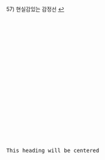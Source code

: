 
<b id="57"></b><br/><br/><br/><br/><br/><br/><br/><br/><br/><br/>
57) 현실감있는 감정선
<a href="javascript:history.back()">↩</a>
<br/><br/><br/><br/><br/><br/><br/><br/><br/><br/><br/><br/><br/><br/><br/><br/><br/><br/><br/><br/>

<pre style="width: 100%; height: 100%; overflow: auto;">

This heading will be centered
</pre>



<b id="56"></b><br/><br/><br/><br/><br/><br/><br/><br/><br/><br/>
56) 액션스릴러, 빌런, 박진감 넘치는 영화같은
<a href="javascript:history.back()">↩</a>
<br/><br/><br/><br/><br/><br/><br/><br/><br/><br/><br/><br/><br/><br/><br/><br/><br/><br/><br/><br/>

<b id="55"></b><br/><br/><br/><br/><br/><br/><br/><br/><br/><br/>
55) 재미는 있으나 임팩트는 없었다.
<a href="javascript:history.back()">↩</a>
<br/><br/><br/><br/><br/><br/><br/><br/><br/><br/><br/><br/><br/><br/><br/><br/><br/><br/><br/><br/>

<b id="54"></b><br/><br/><br/><br/><br/><br/><br/><br/><br/><br/>
54) 어떤 환경과 삶이 살인마를 만드는지에 대해 심리해부가 인상적
<a href="javascript:history.back()">↩</a>
<br/><br/><br/><br/><br/><br/><br/><br/><br/><br/><br/><br/><br/><br/><br/><br/><br/><br/><br/><br/>

<b id="53"></b><br/><br/><br/><br/><br/><br/><br/><br/><br/><br/>
53) 구성이 너무 좋아서 끊김없이 마음을 움직이는 굉장히 좋은 작품
<a href="javascript:history.back()">↩</a>
<br/><br/><br/><br/><br/><br/><br/><br/><br/><br/><br/><br/><br/><br/><br/><br/><br/><br/><br/><br/>

<b id="52"></b><br/><br/><br/><br/><br/><br/><br/><br/><br/><br/>
52) 냉면으로 특이한 기분을 느낄 수 있다. 마지막 파인애플 냉면은 한번쯤 먹어보고 싶다.
<a href="javascript:history.back()">↩</a>
<br/><br/><br/><br/><br/><br/><br/><br/><br/><br/><br/><br/><br/><br/><br/><br/><br/><br/><br/><br/>

<b id="51"></b><br/><br/><br/><br/><br/><br/><br/><br/><br/><br/>
51) 이야기가 매끄럽고 계속 읽고 싶게 만듬. 흡입력 있는 스토리가 없으면 중도에 그만두거나 마지막 반전을 기대하게 되는데 스토리가 재밌으니 반은 먹고 들어감.
<a href="javascript:history.back()">↩</a>
<br/><br/><br/><br/><br/><br/><br/><br/><br/><br/><br/><br/><br/><br/><br/><br/><br/><br/><br/><br/>

<b id="50"></b><br/><br/><br/><br/><br/><br/><br/><br/><br/><br/>
50) 무난했다. 이 때도 좋은 추리 작품들이 꽤 많았다는 것을 알게되었고, 일찍 알았다면 더 좋지 않았을까 하고 생각함
<a href="javascript:history.back()">↩</a>
<br/><br/><br/><br/><br/><br/><br/><br/><br/><br/><br/><br/><br/><br/><br/><br/><br/><br/><br/><br/>

<b id="49"></b><br/><br/><br/><br/><br/><br/><br/><br/><br/><br/>
49) 작품속으로 들어간 듯한 착각이 들 정도로 생생한 묘사와 심리적 공포가 소름이 돋고 눈을 뗄 수 없었다.
<a href="javascript:history.back()">↩</a>
<br/><br/><br/><br/><br/><br/><br/><br/><br/><br/><br/><br/><br/><br/><br/><br/><br/><br/><br/><br/>

<b id="48"></b><br/><br/><br/><br/><br/><br/><br/><br/><br/><br/>
48) 가족을 잃은 슬픔을 주인공을 통해 처절하게 느낄 수 있었다. 내용이 부드럽게 진행되어 순식간에 읽혔다. 마지막 반전도 좋았음.
<a href="javascript:history.back()">↩</a>
<br/><br/><br/><br/><br/><br/><br/><br/><br/><br/><br/><br/><br/><br/><br/><br/><br/><br/><br/><br/>

<b id="47"></b><br/><br/><br/><br/><br/><br/><br/><br/><br/><br/>
47) 추리마을을 배경으로 그 안에서 벌어지는 일들을 여러 작가를 통해 풀어나가 특색있다. 깊게 인상남는 작품은 없었지만 재미는 있음.
<a href="javascript:history.back()">↩</a>
<br/><br/><br/><br/><br/><br/><br/><br/><br/><br/><br/><br/><br/><br/><br/><br/><br/><br/><br/><br/>

<b id="46"></b><br/><br/><br/><br/><br/><br/><br/><br/><br/><br/>
46) 가볍게 단숨에 읽을 수 있고 현실에 대한 묘사와 풍자, 상상력이 돋보이는 괜찮은 단편집.
<a href="javascript:history.back()">↩</a>
<br/><br/><br/><br/><br/><br/><br/><br/><br/><br/><br/><br/><br/><br/><br/><br/><br/><br/><br/><br/>

<b id="45"></b><br/><br/><br/><br/><br/><br/><br/><br/><br/><br/>
45) 때론 사소한 가능성이 실마리가 되기도 한다. 흐름이 지루하지 않았고 결말부분에 생각해둔 추리가 다 빗나가서 허탈했다. 다음편 계속.
<a href="javascript:history.back()">↩</a>
<br/><br/><br/><br/><br/><br/><br/><br/><br/><br/><br/><br/><br/><br/><br/><br/><br/><br/><br/><br/>

<b id="44"></b><br/><br/><br/><br/><br/><br/><br/><br/><br/><br/>
44) 집 설계도에 숨겨진 비밀은 흥미를 일으키기에 충분했다. 뒤로갈수록 짧은 분량인데도 더 복잡해지는 구성원들과 힘빠지는 전개가 아쉽다.
<a href="javascript:history.back()">↩</a>
<br/><br/><br/><br/><br/><br/><br/><br/><br/><br/><br/><br/><br/><br/><br/><br/><br/><br/><br/><br/>

<b id="43"></b><br/><br/><br/><br/><br/><br/><br/><br/><br/><br/>
43) 사람은 쉽게 변하지 않는다는 사실을 다시금 깨닫게 되었다. 욕망, 폭력, 정치, 이기심, 자기애를 한 인물을 통해 탁월하게 드러냈다.
<a href="javascript:history.back()">↩</a>
<br/><br/><br/><br/><br/><br/><br/><br/><br/><br/><br/><br/><br/><br/><br/><br/><br/><br/><br/><br/>

<b id="42"></b><br/><br/><br/><br/><br/><br/><br/><br/><br/><br/>
42) 계속 파고들며 하나씩 발견해가는 과정에서 희열감 비슷한 것을 느꼈고 문체가 적응될 때쯤부터 순식간에 마지막 페이지를 볼 수 있음.
<a href="javascript:history.back()">↩</a>
<br/><br/><br/><br/><br/><br/><br/><br/><br/><br/><br/><br/><br/><br/><br/><br/><br/><br/><br/><br/>

<b id="41"></b><br/><br/><br/><br/><br/><br/><br/><br/><br/><br/>
41) 미술 관련이라 어려울 것이란 예상을 깸. 쉽게 설명한 유익한 정보와 함께 예술에 대해 깊게 생각해 볼 수 있음.
<a href="javascript:history.back()">↩</a>
<br/><br/><br/><br/><br/><br/><br/><br/><br/><br/><br/><br/><br/><br/><br/><br/><br/><br/><br/><br/>

<b id="40"></b><br/><br/><br/><br/><br/><br/><br/><br/><br/><br/>
40) 최면을 통한 범죄라 신선했다. 킬링타임용으로 손색없음.
<a href="javascript:history.back()">↩</a>
<br/><br/><br/><br/><br/><br/><br/><br/><br/><br/><br/><br/><br/><br/><br/><br/><br/><br/><br/><br/>

<b id="39"></b><br/><br/><br/><br/><br/><br/><br/><br/><br/><br/>
39) 시간여행 그리고 가족이라는 주제로 다양한 장르들을 합쳐놓음. 짧은 문장 구성은 읽는 맛이 있었고 따뜻한 마무리로 여운이 남음
<a href="javascript:history.back()">↩</a>
<br/><br/><br/><br/><br/><br/><br/><br/><br/><br/><br/><br/><br/><br/><br/><br/><br/><br/><br/><br/>

<b id="38"></b><br/><br/><br/><br/><br/><br/><br/><br/><br/><br/>
38) 직소퍼즐 조각처럼 점점 맞춰지는 이야기라 꽤 즐거웠다.
<a href="javascript:history.back()">↩</a>
<br/><br/><br/><br/><br/><br/><br/><br/><br/><br/><br/><br/><br/><br/><br/><br/><br/><br/><br/><br/>

<b id="37"></b><br/><br/><br/><br/><br/><br/><br/><br/><br/><br/>
37) 스포츠카에 대해 자세하게 알 수 있었고 끝에 다다를수록 재밌어지나 앞부분이 지겨웠음.
<a href="javascript:history.back()">↩</a>
<br/><br/><br/><br/><br/><br/><br/><br/><br/><br/><br/><br/><br/><br/><br/><br/><br/><br/><br/><br/>

<b id="36"></b><br/><br/><br/><br/><br/><br/><br/><br/><br/><br/>
36) 으스스한 분위기를 잘 살렸고 초반에 특히 공포스러웠다.
<a href="javascript:history.back()">↩</a>
<br/><br/><br/><br/><br/><br/><br/><br/><br/><br/><br/><br/><br/><br/><br/><br/><br/><br/><br/><br/>

<b id="35"></b><br/><br/><br/><br/><br/><br/><br/><br/><br/><br/>
35) 읽는 내내 끝나지 않았으면 좋겠다고 생각했다. 특히 마지막 단편인 나이프는 정말 재밌었다.
<a href="javascript:history.back()">↩</a>
<br/><br/><br/><br/><br/><br/><br/><br/><br/><br/><br/><br/><br/><br/><br/><br/><br/><br/><br/><br/>

<b id="34"></b><br/><br/><br/><br/><br/><br/><br/><br/><br/><br/>
34) 지루한 부분 없었고, 재밌게 봄.
<a href="javascript:history.back()">↩</a>
<br/><br/><br/><br/><br/><br/><br/><br/><br/><br/><br/><br/><br/><br/><br/><br/><br/><br/><br/><br/>

<b id="33"></b><br/><br/><br/><br/><br/><br/><br/><br/><br/><br/>
33) 지상의 삶에 지쳐 한없이 내려간 후에야 평안을 되찾지만 그것도 다시 위협받는 상황, 희망 같은건 보이지 않음. 인간 내면의 심리를 잘 표현함.
<a href="javascript:history.back()">↩</a>
<br/><br/><br/><br/><br/><br/><br/><br/><br/><br/><br/><br/><br/><br/><br/><br/><br/><br/><br/><br/>

<b id="32"></b><br/><br/><br/><br/><br/><br/><br/><br/><br/>
32)<br/>
**(아버지라는 이름으로)** 결말이 쉽게 예상되어 긴장감이 떨어짐<br/>
**(회귀)** 가볍게 읽은 짧은 단편, 반전이 크진 않지만 잘 읽혀서 좋았음. <br/>
**(뱀파이어 탐정)** 실제사건을 모티브로 꽤 감동적이었다. <br/>
**(밥통)** 범인시점이라 현장감이 뛰어났고, 속도감 있게 읽힘 <br/>
**(고양이 탐정 주관식의 분투)** 마음 따뜻해지는 고양이 찾기<br/>
**(탐정 박문수 - 성균관 살인사건 3)** 1,2 아직 안봄
<a href="javascript:history.back()">↩</a>
<br/><br/><br/><br/><br/><br/><br/><br/><br/><br/><br/><br/><br/><br/><br/><br/><br/><br/><br/><br/>

<b id="31"></b><br/><br/><br/><br/><br/><br/><br/><br/><br/><br/>
31) 쌓아올린 과정은 좋았으나 마지막의 감동과 임팩트는 다소 약했다.
<a href="javascript:history.back()">↩</a>
<br/><br/><br/><br/><br/><br/><br/><br/><br/><br/><br/><br/><br/><br/><br/><br/><br/><br/><br/><br/>

<b id="30"></b><br/><br/><br/><br/><br/><br/><br/><br/><br/><br/>
30) 나온지 꽤 된 책이지만 요즘나온 책이라해도 손색없을 정도로 현대적인 문체와 논리적인 트릭으로 흡인력이 강했다. 다만 초반의 강렬함이 커서 뒤로갈수록 약간의 지루함이 있었다.
<a href="javascript:history.back()">↩</a>
<br/><br/><br/><br/><br/><br/><br/><br/><br/><br/><br/><br/><br/><br/><br/><br/><br/><br/><br/><br/>

<b id="29"></b><br/><br/><br/><br/><br/><br/><br/><br/><br/><br/>
29) 표지가 고양이라서 궁금해서 집었는데 난데없이 조선시대 이야기라 1차로 놀랐고, 고양이를 찾는 과정에서 추미스가 다 들어있었으며 몰입감이 높아지는 구성, 재밌었다.
<a href="javascript:history.back()">↩</a>
<br/><br/><br/><br/><br/><br/><br/><br/><br/><br/><br/><br/><br/><br/><br/><br/><br/><br/><br/><br/>

<b id="28"></b><br/><br/><br/><br/><br/><br/><br/><br/><br/><br/>
28) 등장인물들의 케미가 좋았으나 유령이 심리적으로 공포스럽진 않아 아쉬웠다.
<a href="javascript:history.back()">↩</a>
<br/><br/><br/><br/><br/><br/><br/><br/><br/><br/><br/><br/><br/><br/><br/><br/><br/><br/><br/><br/>

<b id="27"></b><br/><br/><br/><br/><br/><br/><br/><br/><br/><br/>
27) 재능에 대한 갈망, 열등감, 소문, 회피 등 인간사회의 특성을 잘 나타내었고, 그럼에도 꿋꿋이 살아가는 쓸쓸한 단면을 엿볼 수 있다.
<a href="javascript:history.back()">↩</a>
<br/><br/><br/><br/><br/><br/><br/><br/><br/><br/><br/><br/><br/><br/><br/><br/><br/><br/><br/><br/>

<b id="26"></b><br/><br/><br/><br/><br/><br/><br/><br/><br/><br/>
26) 남녀관계에 대한 이야기, 일상 이야기가 많아서 제 3자의 시선으로 지켜보는 재미가 있음.
<a href="javascript:history.back()">↩</a>
<br/><br/><br/><br/><br/><br/><br/><br/><br/><br/><br/><br/><br/><br/><br/><br/><br/><br/><br/><br/>

<b id="25"></b><br/><br/><br/><br/><br/><br/><br/><br/><br/><br/>
25) 영화를 보는 듯한 느낌이 들었다. 적절한 반전 그리고 따뜻한 마무리
<a href="javascript:history.back()">↩</a>
<br/><br/><br/><br/><br/><br/><br/><br/><br/><br/><br/><br/><br/><br/><br/><br/><br/><br/><br/><br/>

<b id="24"></b><br/><br/><br/><br/><br/><br/><br/><br/><br/><br/>
24) 빨려들어갈 듯한 서술로 이야기를 기묘하지만 따뜻하게 풀어나갔다. 전작인 기요틴도 기대된다.
<a href="javascript:history.back()">↩</a>
<br/><br/><br/><br/><br/><br/><br/><br/><br/><br/><br/><br/><br/><br/><br/><br/><br/><br/><br/><br/>

<b id="23"></b><br/><br/><br/><br/><br/><br/><br/><br/><br/><br/>
23) 관점이 바뀔정도로 몰입해서 재밌게 봤다.
<a href="javascript:history.back()">↩</a>
<br/><br/><br/><br/><br/><br/><br/><br/><br/><br/><br/><br/><br/><br/><br/><br/><br/><br/><br/><br/>

<b id="22"></b><br/><br/><br/><br/><br/><br/><br/><br/><br/><br/>
22) 갑자기 엉뚱하게 타임루프물이 되서 당황했다. 전개가 느리긴 했지만 수사묘사만큼은 현실적이었다.
<a href="javascript:history.back()">↩</a>
<br/><br/><br/><br/><br/><br/><br/><br/><br/><br/><br/><br/><br/><br/><br/><br/><br/><br/><br/><br/>

<b id="21"></b><br/><br/><br/><br/><br/><br/><br/><br/><br/><br/>
21) 새로 범죄현장을 보는게 특이했고, 꽤 잔인하고 무서웠다.
<a href="javascript:history.back()">↩</a>
<br/><br/><br/><br/><br/><br/><br/><br/><br/><br/><br/><br/><br/><br/><br/><br/><br/><br/><br/><br/>

<b id="20"></b><br/><br/><br/><br/><br/><br/><br/><br/><br/><br/>
20) 무난했다. 말투나 설정이 좀 오글거렸지만 그걸 너무 키우지 않고 잘 마무리했다.
<a href="javascript:history.back()">↩</a>
<br/><br/><br/><br/><br/><br/><br/><br/><br/><br/><br/><br/><br/><br/><br/><br/><br/><br/><br/><br/>

<b id="19"></b><br/><br/><br/><br/><br/><br/><br/><br/><br/><br/>
19) 모든게 범인을 잡아넣기 위한 계락이었음이 밝혀질 때 머리를 때리는 듯한 충격이 일었다.
<a href="javascript:history.back()">↩</a>
<br/><br/><br/><br/><br/><br/><br/><br/><br/><br/><br/><br/><br/><br/><br/><br/><br/><br/><br/><br/>

<b id="18"></b><br/><br/><br/><br/><br/><br/><br/><br/><br/><br/>
18) 반전도 꽤 있었고 스토리에 몰입해서 재밌게 봤다.
<a href="javascript:history.back()">↩</a>
<br/><br/><br/><br/><br/><br/><br/><br/><br/><br/><br/><br/><br/><br/><br/><br/><br/><br/><br/><br/>

<b id="17"></b><br/><br/><br/><br/><br/><br/><br/><br/><br/><br/>
17) 큰 반전도 없고 별 재미는 없었음
<a href="javascript:history.back()">↩</a>
<br/><br/><br/><br/><br/><br/><br/><br/><br/><br/><br/><br/><br/><br/><br/><br/><br/><br/><br/><br/>

<b id="16"></b><br/><br/><br/><br/><br/><br/><br/><br/><br/><br/>
16) 통제와 자유에 관한 나의 과거를 관통하는 듯한 이야기, 따뜻한 울림이 되어 기억될 것이다.
<a href="javascript:history.back()">↩</a>
<br/><br/><br/><br/><br/><br/><br/><br/><br/><br/><br/><br/><br/><br/><br/><br/><br/><br/><br/><br/>

<b id="15"></b><br/><br/><br/><br/><br/><br/><br/><br/><br/><br/>
15) 엄마가 된다는 것의 무거움을 알 수 있었다. 간접체험할 수 있어서 좋았다.
<a href="javascript:history.back()">↩</a>
<br/><br/><br/><br/><br/><br/><br/><br/><br/><br/><br/><br/><br/><br/><br/><br/><br/><br/><br/><br/>

<b id="14"></b><br/><br/><br/><br/><br/><br/><br/><br/><br/><br/>
14) 처음엔 이 무슨 말같지도 않은 소린가 싶었는데 마지막을 보고 충격을 받고 납득하게 되었다. 엄청난 스토리다.
<a href="javascript:history.back()">↩</a>
<br/><br/><br/><br/><br/><br/><br/><br/><br/><br/><br/><br/><br/><br/><br/><br/><br/><br/><br/><br/>

<b id="13"></b><br/><br/><br/><br/><br/><br/><br/><br/><br/><br/>
13) 권력과 배신을 통해 보는 내내 긴장하게 만듬. 음 역시 사람은 단순히 믿을 수 없다는 것을 알게됨
<a href="javascript:history.back()">↩</a>
<br/><br/><br/><br/><br/><br/><br/><br/><br/><br/><br/><br/><br/><br/><br/><br/><br/><br/><br/><br/>

<b id="12"></b><br/><br/><br/><br/><br/><br/><br/><br/><br/>
12)<br/>
**(얼음땡)** 세계관이 이해가 안갔고, 무섭지도 않았다.<br/>
**(혼숨)** 어릴 때 학교괴담보고 무서웠던 기억이 떠올랐다. 따라해보고 싶을 만큼  방법이 자세해서 현실감이 들었고, 아이스픽을 이용한 부분도 좋았다.<br/>
**(야, 놀자!)** 잔잔한 힐링물, 긴박함 없이 가끔은 이런 스토리도 괜찮은 듯. <br/>
**(불망비)** 마지막까지의 과정이 너무 지루했다.
<a href="javascript:history.back()">↩</a>
<br/><br/><br/><br/><br/><br/><br/><br/><br/><br/><br/><br/><br/><br/><br/><br/><br/><br/><br/><br/>

<b id="11"></b><br/><br/><br/><br/><br/><br/><br/><br/><br/>
11)<br/>
**(죽일 생각은 없었어)** 경쾌하게 살인을 하는 주인공이 마음에 들었다.<br/>
**(알렉산드리아의 거울)** 과몰입이 만든 정체성, 가장 잔인한 것은 생각하지 않는 것.<br/>
**(좋아서가 아냐)** 끝까지 집중해서 봤다. 뒤집어서 생각하는 게 이렇게 재밌을 수 있구나 하고 느꼈음.<br/>
**(나뭇가지가 있었어)** 착취를 다룸. 교수와 연구원들이 나오고 적나라한 묘사에 등장인물들 처럼 마음이 착잡했다. 그저 완벽한 계획에 박수를..<br/>
**(사일런트 디스코)** 역할의 굴레, 그리고 초점과 방향을 잃은 반복적 세계에서 인간은 인간성을 논할 수 있을까. 텍스트를 보는 내내 꿈꾸는 듯 느껴졌다. 환상문학의 매력이 고스란히 전해졌다.
<a href="javascript:history.back()">↩</a>
<br/><br/><br/><br/><br/><br/><br/><br/><br/><br/><br/><br/><br/><br/><br/><br/><br/><br/><br/><br/>

<b id="10"></b><br/><br/><br/><br/><br/><br/><br/><br/><br/>
10)<br/>
**(콩쥐살인사건)** 재밌고 살짝 잔인함. 보이는게 다가 아니었다! 판타지스러운 물건들이 나오지만 잘 어울렸다.<br/>
**(나무꾼의 대위기)** 덫에 걸린 위기의 나무꾼이 겪는 무서운 하루. 막장드라마 만큼 흥미진진하다.<br/>
**(살인귀 vs 식인귀)** 헉.. 매우 잔인했다. 식인귀 때는 끔찍해서 소름이 돋았고 살인귀가 슬래셔물 찍을 땐 광기가 그대로 전해졌다. 다음편이 기대된다.<br/>
**(연쇄 도살마)** 꿈과 희망이 없어서 참혹했다. 설정이 재밌었음.<br/>
**(스위치)** 교환이라는 주제로 끝나고도 생각할 게 많은 이야기
<a href="javascript:history.back()">↩</a>
<br/><br/><br/><br/><br/><br/><br/><br/><br/><br/><br/><br/><br/><br/><br/><br/><br/><br/><br/><br/>

<b id="9"></b><br/><br/><br/><br/><br/><br/><br/><br/><br/>
9)<br/>
**(40원)** 약간 과하긴 했지만 40원으로 이렇게 흥미진진한 스토리가 나올 수 있다니.. 숨가쁜 전개와 복선이 좋았음.<br/>
**(40피트 건물 괴사건)** 논리적으로 추리를 펼치는 등장인물들과 같이 추리해보는 재미가 있었다. <br/>
**(40개의 뼈)** 책임과 상실에 대한 감정 묘사가 강렬했고, 슬펐다. 마지막에 의외의 사실을 알게되서 놀랐다!<br/>
**(드라이버에 40번 찔린 시체에 관하여)** 추리문제 형식이어서 독특했다. 큰 반전은 없었고, 예상했던 범인이었다.<br/>
**(40일)** 이용하고 이용당하는 무난한 내용이었다.<br/>
**(40선: 영혼을 죽이는 선)** 내용이 너무 슬펐고, 뉴스에서나 접하던 현실을 비록 가상이지만 가까이서 볼 수 있어서 그러한 사건이 더 안타깝게 느껴졌다.<br/>
**(알리바바와 40인의 도적)** 탄탄하지 않은 스토리에 결말도 급하게 끝낸느낌
<a href="javascript:history.back()">↩</a>
<br/><br/><br/><br/><br/><br/><br/><br/><br/><br/><br/><br/><br/><br/><br/><br/><br/><br/><br/><br/>

<b id="8"></b><br/><br/><br/><br/><br/><br/><br/><br/><br/><br/>
8) 범죄 없는 마을이란 타이틀을 지키기 위한 마을 주민 각자의 노력과 그것들이 모여 만들어내는 기막힌 범죄 그리고 몇 번을 뒤집는 반전이 인상적임. 정말 탄탄한 스토리라 감탄하면서 마지막 페이지를 덮었다.
<a href="javascript:history.back()">↩</a>
<br/><br/><br/><br/><br/><br/><br/><br/><br/><br/><br/><br/><br/><br/><br/><br/><br/><br/><br/><br/>

<b id="7"></b><br/><br/><br/><br/><br/><br/><br/><br/><br/>
7)<br/>
**(추적=코난을 찾아라)** 리뷰함<br/>
**(소음)** 치밀한 트릭을 하나씩 추리해내는 아이들을 보는 게 뭔가 가슴벅찼다.<br/>
**(상흔)** 순수함이 돋보였고, 일상적인 내용이라 더 정감이 갔다. 읽다보니 어느새 끝<br/>
**(토끼)** 여러가지 추리가 흥미로웠다 특히 갑자기 공포물로 바뀌는 게 재밌었다.<br/>
**(코난)** 우정이 시작된 계기, 흐뭇하게 지켜봄.<br/>
**(꼬마)** 귀신을 보는 꼬마와 이후 벌어지는 예언과도 같은 미스터리한 일들이 공포를 준다. 오싹하다.<br/><br/>
**총평:** 어릴 때 주변을 보면 마냥 순수하지는 않았다. 미화된 부분이 상당하다. 하지만 그 때만의 즐거움이 있었다. 탐정단을 결성한 아이들을 보면서  그들의 눈으로 다시 어릴 때로 돌아간 기분을 느꼈다. 소중한 기억으로 남을 것 같다.
<a href="javascript:history.back()">↩</a>
<br/><br/><br/><br/><br/><br/><br/><br/><br/><br/><br/><br/><br/><br/><br/><br/><br/><br/><br/><br/>

<b id="6"></b><br/><br/><br/><br/><br/><br/><br/><br/><br/><br/>
6) 밀실 살인보단 살인 후 밀실이라는 말에 고개를 끄덕였다. 전반적으로 가라앉은 분위기라 살짝 지루한 감이 있었음에도 라플레시아의 숨겨진 의미, 사이비, 마약 등 흥미로운 요소들이 잘 어우러져 끝까지 몰입할 수 있었다. 잘 만든 영화같은 느낌이 들었다.
<a href="javascript:history.back()">↩</a>
<br/><br/><br/><br/><br/><br/><br/><br/><br/><br/><br/><br/><br/><br/><br/><br/><br/><br/><br/><br/>

<b id="5"></b><br/><br/><br/><br/><br/><br/><br/><br/><br/>
5)<br/>
**(무구한 살의)** 계산된 무구함이 소름이었다.<br/>
**(합리적 살의)** 휙휙 읽기 좋음<br/>
**(보이지 않는 살의)** 꽤 특이한 반전이라 오.. 하면서 봤다.<br/>
**(백색살의)** 리뷰함<br/>
**(영광의 살의)** 큭큭 영광스런 데스코미디<br/>
**(시기의 살의)** 이런 킬러도 있구나 싶었다. 볼만했음.
<a href="javascript:history.back()">↩</a>
<br/><br/><br/><br/><br/><br/><br/><br/><br/><br/><br/><br/><br/><br/><br/><br/><br/><br/><br/><br/>

<b id="4"></b><br/><br/><br/><br/><br/><br/><br/><br/><br/><br/>
4) 특이하게 집 호수로 모든걸 설명함. 이것도 기억못하다니 난 바보인가 싶다가 나중되면 숫자만 봐도 떠오름. 재미도 있었지만 교훈적이면서 꽤 여운이 남았음.
<a href="javascript:history.back()">↩</a>
<br/><br/><br/><br/><br/><br/><br/><br/><br/><br/><br/><br/><br/><br/><br/><br/><br/><br/><br/><br/>

<b id="3"></b><br/><br/><br/><br/><br/><br/><br/><br/><br/>
3)<br/>
**(범인은 한 명이다)** 여기서 큰 반전이 나올 수 있을까 싶었는데 예상대로 조금 뻔한 스토리였음.동기가 단순하고 납득이 잘 안됨.<br/>
**(국선변호인의 최종 변론)** 범행 동기가 충분하지 않음. 분명 더 나은 길이 있었기 때문에 의문이 들었다.<br/>
**(미니멀 라이프)** 무난하게 보기 좋은 탐정&조수 소설. 조수가 다했다.<br/>
**(용서)** 생각 없이 읽기 좋은 휴먼드라마였다. 마무리가 나쁘지 않았다.<br/>
**(인생의 무게)** 복선 그리고 눈에 보일듯 말듯한 반전이 절묘하게 조합해 재밌는 연출이 되었다.<br/>
**(백색살의)** 불에 타죽은 시체가 미스테리 했고 반전도 무난했다. 일정 스탠스로 이야기가 흘러가서 중간부터 집중력이 흐려짐.
<a href="javascript:history.back()">↩</a>
<br/><br/><br/><br/><br/><br/><br/><br/><br/><br/><br/><br/><br/><br/><br/><br/><br/><br/><br/><br/>

<b id="2"></b><br/><br/><br/><br/><br/><br/><br/><br/><br/><br/>
2) 안면인식장애를 가진 형사와 현장에 항상 마지막 '반전'이 뜯긴 추리소설을 두고 가는 연속(?)살인마를 쫓아가는 추리소설.
같은 장소를 반복적으로 다뤄 중간부터 살짝 지루한 느낌이 들었고 반전은 있었지만 크게 와닿진 않았다. 사소한 대화를 줄이고 반전의 핵심인물들의 과거를 넣어 좀 더 감정적으로 몰입하게끔 스토리를 넣었으면 더 자연스럽고 좋았을 것 같다.
<a href="javascript:history.back()">↩</a>
<br/><br/><br/><br/><br/><br/><br/><br/><br/><br/><br/><br/><br/><br/><br/><br/><br/><br/><br/><br/>

<b id="1"></b><br/><br/><br/><br/><br/><br/><br/><br/><br/>
1)<br/>
**(긴하루)** 길고 어두운 하루를 살아내는 누군가를 관찰할 수 있었다. 현실의 우울함을 옮겨놓은 것 같았다. 이빨 묘사가 생생해서 조금 섬뜩했다.<br/>
**(에덴의 아이들)** 탐정을 주인공으로 재밌게 풀어나갔음. 후편이 기대됨. 가볍게 읽기 좋았다.<br/>
**(코난을 찾아라)** 이상하다 싶은 느낌은 있었는데 상상도 못한 반전이었다. 잔혹한 범인의 독백이 몰입감을 높였고 무서우면서도 웃음 포인트가 많아서 아주 재밌게 봤음.<br/>
**(약육강식)** 캐릭터에 몰입이 잘 안되었고 내용이 재밌진 않았다.<br/>
**(어떤 자살)** 기자와 대화체가 메인인 완성도 높은 추리소설은 처음 봤음. 이런 건 다 어떻게 아셨을까 싶은 디테일이 집중하게 만들고 사람마다 말투나 분위기가 찰떡이라 살아움직이는 느낌이었음. 갑자기 쏟아지는 반전에 어질어질한건 덤.<br/>
**(고난도 살인)** 근미래, 메타버스가 배경이며 캐릭터에 입체감이 있었다. 가상과 현실의 괴리가 좋았다. 마지막은 아쉬웠다.<br/>
**(튤립과 꽃삽, 접힌 우산)** 어딘가 이상한 엄마를 통해 읽는 사람의 심리 또한 미묘하게 뒤틈. 등장인물들의 덤덤함이 무서움을 배가함.<br/>
**(공짜는 없다)** 죄책감이 어떻게 인생을 파괴하는지 주인공의 심리를 따라가며 겪어 볼 수 있었다.
<a href="javascript:history.back()">↩</a>
<br/><br/><br/><br/><br/><br/><br/><br/><br/><br/><br/><br/><br/><br/><br/><br/><br/><br/><br/><br/>

